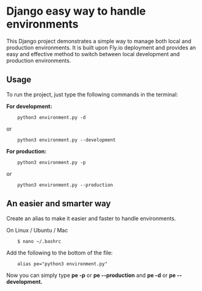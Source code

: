 # Django easy way to handle environments

This Django project demonstrates a simple way to manage both local and production environments. It is built upon Fly.io deployment and provides an easy and effective method to switch between local development and production environments.

## Usage
To run the project, just type the following commands in the terminal:

**For development:**
```
    python3 environment.py -d
```
or
```
    python3 environment.py --development
```

**For production:**
```
    python3 environment.py -p
```
or
```
    python3 environment.py --production
```

## An easier and smarter way
Create an alias to make it easier and faster to handle environments.

On Linux / Ubuntu / Mac
```
    $ nano ~/.bashrc
```

Add the following to the bottom of the file:
```
    alias pe="python3 environment.py"
```
Now you can simply type **pe -p** or **pe --production** and **pe -d** or **pe --development.**
